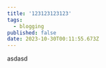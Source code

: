 ```yaml
---
title: '123123123123'
tags:
  - blogging
published: false
date: 2023-10-30T00:11:55.673Z
---
```

asdasd
